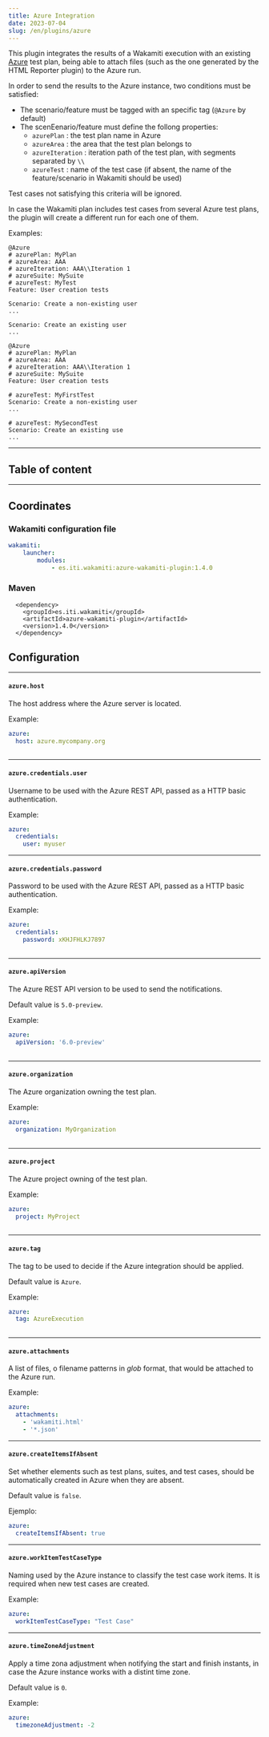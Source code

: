 ```yaml
---
title: Azure Integration
date: 2023-07-04
slug: /en/plugins/azure
---
```


This plugin integrates the results of a Wakamiti execution with an existing
[Azure](https://azure.microsoft.com/) test plan, being able to attach files (such as the
one generated by the HTML Reporter plugin) to the Azure run.

In order to send the results to the Azure instance, two conditions must be satisfied:

- The scenario/feature must be tagged with an specific tag (`@Azure` by default)
- The scenEenario/feature must define the follong properties:
    - `azurePlan` : the test plan name in Azure
    - `azureArea` : the area that the test plan belongs to
    - `azureIteration` : iteration path of the test plan, with segments separated by `\\`
    - `azureTest` : name of the test case (if absent, the name of the feature/scenario in Wakamiti should be used)

Test cases not satisfying this criteria will be ignored.

In case the Wakamiti plan includes test cases from several Azure test plans, the plugin will create
a different run for each one of them.



Examples:

```gherkin
@Azure
# azurePlan: MyPlan
# azureArea: AAA
# azureIteration: AAA\\Iteration 1
# azureSuite: MySuite
# azureTest: MyTest
Feature: User creation tests

Scenario: Create a non-existing user
...

Scenario: Create an existing user
...
```

```gherkin
@Azure
# azurePlan: MyPlan
# azureArea: AAA
# azureIteration: AAA\\Iteration 1
# azureSuite: MySuite
Feature: User creation tests

# azureTest: MyFirstTest
Scenario: Create a non-existing user
...

# azureTest: MySecondTest
Scenario: Create an existing use
...
```


---
## Table of content

---

Coordinates
----------------------------------------------------------------------------------------------------

### Wakamiti configuration file

```yaml
wakamiti:
    launcher:
        modules:
            - es.iti.wakamiti:azure-wakamiti-plugin:1.4.0
```

### Maven

```
  <dependency>
    <groupId>es.iti.wakamiti</groupId>
    <artifactId>azure-wakamiti-plugin</artifactId>
    <version>1.4.0</version>
  </dependency>
```


## Configuration


---
####  `azure.host`
The host address where the Azure server is located.

Example:

```yaml
azure:
  host: azure.mycompany.org
  
```

---
####  `azure.credentials.user`
Username to be used with the Azure REST API, passed as a HTTP basic authentication.

Example:

```yaml
azure:
  credentials:
    user: myuser

```


---
####  `azure.credentials.password`
Password to be used with the Azure REST API, passed as a HTTP basic authentication.

Example:

```yaml
azure:
  credentials:
    password: xKHJFHLKJ7897
  
```


---
####  `azure.apiVersion`
The Azure REST API version to be used to send the notifications.

Default value is `5.0-preview`.

Example:

```yaml
azure:
  apiVersion: '6.0-preview'
  
```


---
####  `azure.organization`
The Azure organization owning the test plan.

Example:

```yaml
azure:
  organization: MyOrganization
  
```


---
####  `azure.project`
The Azure project owning of the test plan.

Example:

```yaml
azure:
  project: MyProject
  
```


---
####  `azure.tag`
The tag to be used to decide if the Azure integration should be applied.

Default value is `Azure`.

Example:

```yaml
azure:
  tag: AzureExecution
  
```



---
####  `azure.attachments`
A list of files, o filename patterns in _glob_ format, that would be attached to the Azure run.


Example:

```yaml
azure:
  attachments:
    - 'wakamiti.html'
    - '*.json'  
```





---
####  `azure.createItemsIfAbsent`
Set whether elements such as test plans, suites, and test cases, should be automatically created
in Azure when they are absent.

Default value is `false`.

Ejemplo:

```yaml
azure:
  createItemsIfAbsent: true
```



---
####  `azure.workItemTestCaseType`
Naming used by the Azure instance to classify the test case work items. It is required when
new test cases are created.


Example:

```yaml
azure:
  workItemTestCaseType: "Test Case"
```



---
####  `azure.timeZoneAdjustment`
Apply a time zona adjustment when notifying the start and finish instants, in case the Azure
instance works with a distint time zone.

Default value is `0`.

Example:

```yaml
azure:
  timezoneAdjustment: -2
```


